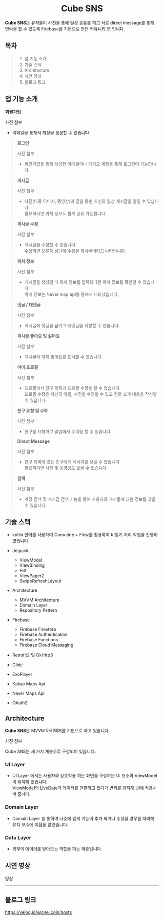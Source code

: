 # <div align="center">Cube SNS</div>

**Cube SNS**는 유저들이 사진을 통해 일상 공유를 하고 서로 direct message를 통해 연락을 할 수 있도록 Firebase를 기반으로 만든 커뮤니티 앱 입니다.

## 목차
> 1. 앱 기능 소개
> 2. 기술 스택
> 3. Architecture
> 4. 시연 영상
> 5. 블로그 링크




## 앱 기능 소개

**회원가입**
 
사진 첨부
 
-  이메일을 통해서 계정을 생성할 수 있습니다.

> **로그인**
> 
> 사진 첨부
> 
> -  회원가입을 통해 생성한 이메일이나 카카오 계정을 통해 로그인이 가능합니다.


> **게시글**
>
> 사진 첨부
>
> - 사진(다중 이미지, 동영상)과 글을 통한 자신의 일상 게시글을 올릴 수 있습니다. <br />필요하시면 위치 정보도 함께 공유 가능합니다.

> **게시글 수정**
>
> 사진 첨부
>
> - 게시글을 수정할 수 있습니다.<br />수정하면 오른쪽 상단에 수정된 게시글이라고 나타납니다.

> **위치 정보**
>
> 사진 첨부
>
> - 게시글을 생성할 때 위치 정보를 입력했다면 위치 정보를 확인할 수 있습니다.<br />위치 정보는 Naver map api를 통해서 나타냈습니다.

> **댓글 / 대댓글**
>
> 사진 첨부
>
> - 게시글에 댓글을 남기고 대댓글을 작성할 수 있습니다.

> **게시글 좋아요 및 싫어요**
>
> 사진 첨부
>
> - 게시글에 대해 좋아요를 표시할 수 있습니다.

> **마이 프로필**
>
> 사진 첨부
>
> - 프로필에서 친구 목록과 프로필 수정을 할 수 있습니다.<br />프로필 수정은 자신의 이름, 사진을 수정할 수 있고 한줄 소개 내용을 작성할 수 있습니다.

> **친구 요청 및 수락**
>
> 사진 첨부
>
> - 친구를 요청하고 알림에서 수락을 할 수 있습니다.

> **Direct Message**
>
> 사진 첨부
>
> - 친구 목록에 있는 친구에게 메세지를 보낼 수 있습니다.<br />필요하다면 사진 및 동영상도 보낼 수 있습니다.

> **검색**
>
> 사진 첨부
>
> - 계정 검색 및 게시글 검색 기능을 통해 사용자와 게시물에 대한 정보를 찾을 수 있습니다.




## 기술 스택

- kotlin 언어를 사용하여 Coroutine + Flow를 활용하여 비동기 처리 작업을 진행하였습니다.
 

- Jetpack
  - ViewModel
  - ViewBinding
  - Hilt
  - ViewPager2
  - SwipeRefreshLayout
  

- Architecture
  - MVVM Architecture
  - Domain Layer
  - Repository Pattern
  

- Firebase
  - Firebase Firestore
  - Firebase Authentication
  - Firebase Functions
  - Firebase Cloud Messaging

- Retrofit2 및 OkHttp3
- Glide
- ExoPlayer
- Kakao Maps Api
- Naver Maps Api
- OAuth2




## Architecture

**Cube SNS**는 MVVM 아키텍처를 기반으로 하고 있습니다.

사진 첨부

Cube SNS는 세 가지 계층으로 구성되어 있습니다.

### UI Layer
- UI Layer 에서는 사용자와 상호작용 하는 화면을 구성하는 UI 요소와 ViewModel이 위치해 있습니다.<br/>ViewModel의 LiveData가 데이터를 관찰하고 있다가 변화를 감지해 UI에 적용시켜 줍니다.


### Domain Layer
- Domain Layer 를 통하여 나중에 앱의 기능이 추가 되거나 수정될 경우를 대비해 유지 보수에 이점을 얻었습니다.


### Data Layer
- 외부의 데이터를 받아오는 역할을 하는 계층입니다.





## 시연 영상

영상

---

## 블로그 링크

https://velog.io/@one_coin/posts
